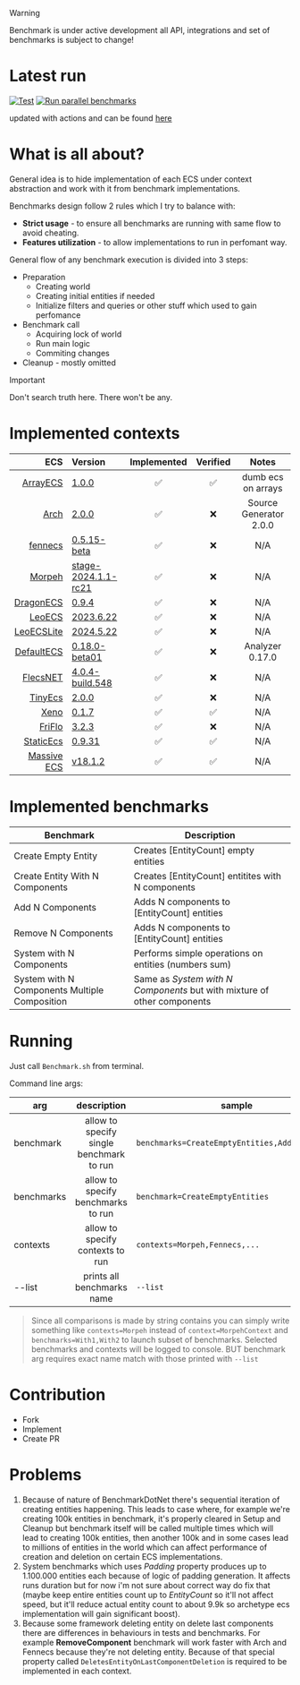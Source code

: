 > [!WARNING]
> Benchmark is under active development all API, integrations and set of benchmarks is subject to change!
>

# Latest run

[![Test](https://github.com/blackbone/other-ecs-benchmarks/actions/workflows/test.yml/badge.svg)](https://github.com/blackbone/other-ecs-benchmarks/actions/workflows/test.yml)
[![Run parallel benchmarks](https://github.com/blackbone/other-ecs-benchmarks/actions/workflows/benchmark.yml/badge.svg)](https://github.com/blackbone/other-ecs-benchmarks/actions/workflows/benchmark.yml)

updated with actions and can be found [here](https://gist.github.com/blackbone/6d254a684cf580441bf58690ad9485c3)

# What is all about?

General idea is to hide implementation of each ECS under context abstraction and work with it from benchmark
implementations.

Benchmarks design follow 2 rules which I try to balance with:

* **Strict usage** - to ensure all benchmarks are running with same flow to avoid cheating.
* **Features utilization** - to allow implementations to run in perfomant way.

General flow of any benchmark execution is divided into 3 steps:

* Preparation
    * Creating world
    * Creating initial entities if needed
    * Initialize filters and queries or other stuff which used to gain perfomance
* Benchmark call
    * Acquiring lock of world
    * Run main logic
    * Commiting changes
* Cleanup - mostly omitted

> [!IMPORTANT]
> Don't search truth here. There won't be any.

# Implemented contexts

|                                                                              ECS | Version                                                                                                    | Implemented | Verified |         Notes          |
|---------------------------------------------------------------------------------:|:-----------------------------------------------------------------------------------------------------------|:-----------:|:--------:|:----------------------:|
| [ArrayECS](https://github.com/blackbone/other-ecs-benchmarks/tree/main/ArrayECS) | [1.0.0](#)                                                                                                 |      ✅      |    ✅     |   dumb ecs on arrays   |
|                                          [Arch](https://github.com/genaray/Arch) | [2.0.0](https://www.nuget.org/packages/Arch/2.0.0)                                                         |      ✅      |    ❌     | Source Generator 2.0.0 |
|                                                 [fennecs](https://fennecs.tech/) | [0.5.15-beta](https://www.nuget.org/packages/fennecs/0.5.15-beta)                                          |      ✅      |    ❌     |          N/A           |
|                                     [Morpeh](https://github.com/scellecs/morpeh) | [stage-2024.1.1-rc21](https://github.com/scellecs/morpeh/releases/tag/2024.1.1-rc21)                       |      ✅      |    ❌     |          N/A           |
|                             [DragonECS](https://github.com/DCFApixels/DragonECS) | [0.9.4](https://github.com/DCFApixels/DragonECS/releases/tag/0.9.4)                                        |      ✅      |    ❌     |          N/A           |
|                                        [LeoECS](https://github.com/Leopotam/ecs) | [2023.6.22](https://github.com/Leopotam/ecs/releases/tag/2023.6.22)                                        |      ✅      |    ❌     |          N/A           |
|                                [LeoECSLite](https://github.com/Leopotam/ecslite) | [2024.5.22](https://github.com/Leopotam/ecslite/releases/tag/2024.5.22)                                    |      ✅      |    ❌     |          N/A           |
|                               [DefaultECS](https://github.com/Doraku/DefaultEcs) | [0.18.0-beta01](https://github.com/Doraku/DefaultEcs/releases/tag/0.18.0-beta01)                           |      ✅      |    ❌     |    Analyzer 0.17.0     |
|                       [FlecsNET](https://github.com/BeanCheeseBurrito/Flecs.NET) | [4.0.4-build.548](https://www.nuget.org/packages/Flecs.NET.Release/4.0.4-build.548)                        |      ✅      |    ❌     |          N/A           |
|                              [TinyEcs](https://github.com/andreakarasho/TinyEcs) | [2.0.0](https://www.nuget.org/packages/TinyEcs.Main/2.0.0)                                                 |      ✅      |    ❌     |          N/A           |
|                                        [Xeno](https://github.com/blackbone/xeno) | [0.1.7](https://github.com/blackbone/xeno/releases/tag/0.1.7)                                              |      ✅      |    ✅     |          N/A           |
|                            [FriFlo](https://github.com/friflo/Friflo.Engine.ECS) | [3.2.3](https://www.nuget.org/packages/Friflo.Engine.ECS/3.2.3)                                            |      ✅      |    ❌     |          N/A           |
|                    [StaticEcs](https://github.com/Felid-Force-Studios/StaticEcs) | [0.9.31](https://github.com/Felid-Force-Studios/StaticEcs/commit/f54a57ec5dd9007eda2b71c9f9e18cc6082c539a) |      ✅      |    ✅     |          N/A           |
|                           [Massive ECS](https://github.com/nilpunch/massive-ecs) | [v18.1.2](https://github.com/nilpunch/massive-ecs/releases/tag/v18.1.2)                                    |      ✅      |    ✅     |          N/A           |

# Implemented benchmarks

| Benchmark                                     | Description                                                             |
|-----------------------------------------------|-------------------------------------------------------------------------|
| Create Empty Entity                           | Creates [EntityCount] empty entities                                    |
| Create Entity With N Components               | Creates [EntityCount] entitites with N components                       |
| Add N Components                              | Adds N components to [EntityCount] entities                             |
| Remove N Components                           | Adds N components to [EntityCount] entities                             |
| System with N Components                      | Performs simple operations on entities (numbers sum)                    |
| System with N Components Multiple Composition | Same as *System with N Components* but with mixture of other components |

# Running

Just call `Benchmark.sh` from terminal.

Command line args:

| arg        |               description                | sample                                         |
|------------|:----------------------------------------:|------------------------------------------------|
| benchmark  | allow to specify single benchmark to run | `benchmarks=CreateEmptyEntities,Add1Component` |
| benchmarks |    allow to specify benchmarks to run    | `benchmark=CreateEmptyEntities`                |
| contexts   |     allow to specify contexts to run     | `contexts=Morpeh,Fennecs,...`                  |
| --list     |        prints all benchmarks name        | `--list`                                       |

> Since all comparisons is made by string contains you can simply write something like `contexts=Morpeh`
> instead of `context=MorpehContext`
> and `benchmarks=With1,With2` to launch subset of benchmarks.
> Selected benchmarks and contexts will be logged to console.
> BUT benchmark arg requires exact name match with those printed with `--list`

# Contribution

- Fork
- Implement
- Create PR

# Problems

1. Because of nature of BenchmarkDotNet there's sequential iteration of creating entities happening.
   This leads to case where, for example we're creating 100k entities in benchmark, it's properly cleared
   in Setup and Cleanup but benchmark itself will be called multiple times which will lead to creating 100k entities,
   then another 100k and in some cases lead to millions of entities in the world which can affect performance of creation
   and deletion on certain ECS implementations.
2. System benchmarks which uses *Padding* property produces up to 1.100.000 entities each because of logic of padding
   generation. It affects runs duration but for now i'm not sure about correct way do fix that (maybe keep entire
   entities count up to *EntityCount* so it'll not affect speed, but it'll reduce actual entity count to about 9.9k so archetype
   ecs implementation will gain significant boost).
3. Because some framework deleting entity on delete last components there are differences in behaviours in tests and
   benchmarks.
   For example **RemoveComponent** benchmark will work faster with Arch and Fennecs because they're not deleting entity.
   Because of that special property called `DeletesEntityOnLastComponentDeletion` is required to be implemented in each
   context.
